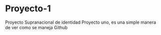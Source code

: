 # Proyecto-1
Proyecto Supranacional de identidad
Proyecto uno, es una simple manera de ver como se maneja Github
